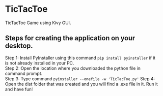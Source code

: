 # TicTacToe
TicTacToe Game using Kivy GUI.

## Steps for creating the application on your desktop.
Step 1: Install PyInstaller using this command ```pip install pyinstaller``` if it is not already installed in your PC.<br>
Step 2: Open the location where you downloaded the python file in command prompt.<br>
Step 3: Type command ```pyinstaller --onefile -w 'TicTacToe.py'```
Step 4: Open the dist folder that was created and you will find a .exe file in it. Run it and have fun! 
